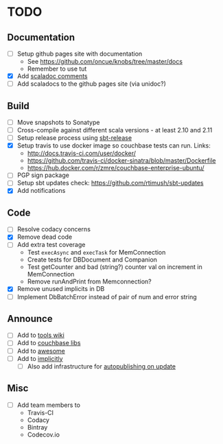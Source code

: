 # TODO

## Documentation

- [ ] Setup github pages site with documentation
    - See https://github.com/oncue/knobs/tree/master/docs
    - Remember to use tut
- [x] Add [scaladoc comments](http://docs.scala-lang.org/style/scaladoc.html)
- [ ] Add scaladocs to the github pages site (via unidoc?)

## Build

- [ ] Move snapshots to Sonatype
- [ ] Cross-compile against different scala versions - at least 2.10 and 2.11
- [ ] Setup release process using [sbt-release](https://github.com/sbt/sbt-release)
- [x] Setup travis to use docker image so couchbase tests can run. Links:
    - http://docs.travis-ci.com/user/docker/
    - https://github.com/travis-ci/docker-sinatra/blob/master/Dockerfile
    - https://hub.docker.com/r/zmre/couchbase-enterprise-ubuntu/
- [ ] PGP sign package
- [ ] Setup sbt updates check: https://github.com/rtimush/sbt-updates
- [x] Add notifications

## Code

- [ ] Resolve codacy concerns
- [x] Remove dead code
- [ ] Add extra test coverage
    - Test `execAsync` and `execTask` for MemConnection
    - Create tests for DBDocument and Companion
    - Test getCounter and bad (string?) counter val on increment in MemConnection
    - Remove runAndPrint from Memconnection?
- [x] Remove unused implicits in DB
- [ ] Implement DbBatchError instead of pair of num and error string

## Announce

- [ ] Add to [tools wiki](https://wiki.scala-lang.org/display/SW/Tools+and+Libraries)
- [ ] Add to [couchbase libs](http://www.couchbase.com/open-source)
- [ ] Add to [awesome](https://github.com/lauris/awesome-scala)
- [ ] Add to [implicitly](http://notes.implicit.ly)
    - [ ] Also add infrastructure for [autopublishing on update](https://github.com/n8han/herald)

## Misc

- [ ] Add team members to
    - Travis-CI
    - Codacy
    - Bintray
    - Codecov.io
